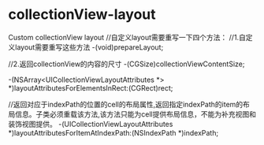 # collectionView-layout
Custom collectionView layout
//自定义layout需要重写一下四个方法：
//1.自定义layout需要重写这些方法
-(void)prepareLayout;

    
 //2.返回collectionView的内容的尺寸
-(CGSize)collectionViewContentSize;


-(NSArray<UICollectionViewLayoutAttributes *> *)layoutAttributesForElementsInRect:(CGRect)rect;  


//返回对应于indexPath的位置的cell的布局属性,返回指定indexPath的item的布局信息。子类必须重载该方法,该方法只能为cell提供布局信息，不能为补充视图和装饰视图提供。
-(UICollectionViewLayoutAttributes *)layoutAttributesForItemAtIndexPath:(NSIndexPath *)indexPath;
   
